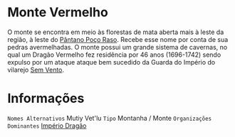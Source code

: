 <!-- TITLE: Monte Vermelho -->
<!-- SUBTITLE: Visão geral sobre Monte Vermelho -->

# Monte Vermelho
O monte se encontra em meio às florestas de mata aberta mais à leste da região, à leste do [Pântano Poço Raso](http://localhost/lugares/plano-material/drafeon/sudeste-de-drafeon/poco-raso-pantano#poco-raso-pantano). Recebe esse nome por conta de sua pedras avermelhadas. O monte possui um grande sistema de cavernas, no qual um Dragão Vermelho fez residência por 46 anos (1696-1742) sendo expulso por um ataque ataque bem sucedido da Guarda do Império do vilarejo [Sem Vento](http://localhost/lugares/plano-material/drafeon/sudeste-de-drafeon/sem-vento#sem-vento).

# Informações
`Nomes Alternativos` Mutiy Vet'lu 
`Tipo` Montanha / Monte
`Organizações Dominantes` [Império Dragão](http://localhost/faccoes/nacoes/imperio-dragao#imperio-dragao)
